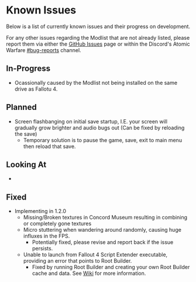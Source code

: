 # Known Issues

Below is a list of currently known issues and their progress on development.

For any other issues regarding the Modlist that are not already listed, please report them via either the [GitHub Issues](https://github.com/Rage-GitHub/Atomic-Warfare/issues) page or within the Discord's Atomic Warfare [#bug-reports](https://discordapp.com/channels/1005978270409437215/1006002360931336254) channel.

## In-Progress


  - Ocassionally caused by the Modlist not being installed on the same drive as Fallotu 4.

## Planned

- Screen flashbanging on initial save startup, I.E. your screen will gradually grow brighter and audio bugs out (Can be fixed by reloading the save)
  - Temporary solution is to pause the game, save, exit to main menu then reload that save.

## Looking At

-

## Fixed

- Implementing in 1.2.0
  - Missing/Broken textures in Concord Museum resulting in combining or completely gone textures
  - Micro stuttering when wandering around randomly, causing huge influxes in the FPS.
    - Potentially fixed, please revise and report back if the issue persists.
  - Unable to launch from Fallout 4 Script Extender executable, providing an error that points to Root Builder.
    - Fixed by running Root Builder and creating your own Root Builder cache and data. See [Wiki](https://github.com/Rage-GitHub/Atomic-Warfare/wiki/Prerequisities-Before-Beginning#building-root-directory-files) for more information.

